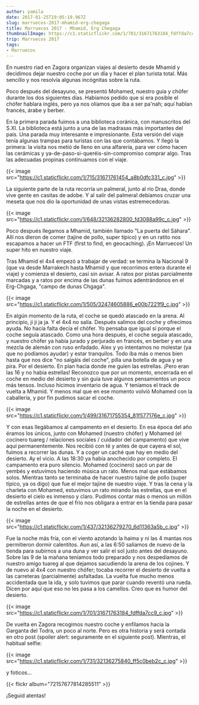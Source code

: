 ```yaml
---
author: yamila
date: 2017-01-25T19:05:19.967Z
slug: marruecos-2017-mhamid-erg-chegaga
title: Marruecos 2017 - Mhamid, Erg Chegaga
thumbnailImage: https://c1.staticflickr.com/1/701/31671763184_fdffda7cc9_c.jpg
trip: Marruecos 2017
tags:
- Marruecos
---
```


En nuestro riad en Zagora organizan viajes al desierto desde Mhamid y decidimos dejar nuestro coche por un día y hacer el plan turista total. Más sencillo y nos resolvía algunas incógnitas sobre la ruta.

Poco después del desayuno, se presentó Mohamed, nuestro guía y chófer durante los dos siguientes días. Habíamos pedido que si era posible el chófer hablara inglés, pero ya nos olíamos que iba a ser pa'nah; aquí hablan francés, árabe y berber.

En la primera parada fuimos a una biblioteca coránica, con manuscritos del S.XI. La biblioteca está junto a una de las madrasas más importantes del país. Una parada muy interesante e impresionante. Esta versión del viaje tenía algunas trampas para turistas con las que contábamos. Y llegó la primera: la visita nos metió de lleno en una alfarería, para ver cómo hacen las cerámicas y ya-de-paso-si-queréis-sin-compromiso comprar algo. Tras las adecuadas propinas continuamos con el viaje.

{{< image src="https://c1.staticflickr.com/1/715/31671761454_a8b0dfc331_c.jpg" >}}

La siguiente parte de la ruta recorría un palmeral, junto al río Draa, donde vive gente en casitas de adobe. Y al salir del palmeral debíamos cruzar una meseta que nos dio la oportunidad de unas vistas estremecedoras.

{{< image src="https://c1.staticflickr.com/1/648/32136282800_fd3088a99c_c.jpg" >}}

Poco después llegamos a Mhamid, también llamado "La puerta del Sáhara". Allí nos dieron de comer (tajine de pollo, super típico) y en un ratito nos escapamos a hacer un FTF (first to find, en geocaching). ¡En Marruecos! Un super hito en nuestro viaje.

Tras Mhamid el 4x4 empezó a trabajar de verdad: se termina la Nacional 9 (que va desde Marrakech hasta Mhamid y que recorrimos entera durante el viaje) y comienza el desierto, casi sin avisar. A ratos por pistas parcialmente marcadas y a ratos por encima de las dunas fuimos adentrándonos en el Erg-Chgaga, "campo de dunas Chgaga".

{{< image src="https://c1.staticflickr.com/1/505/32474605886_e00b7221f9_c.jpg" >}}

En algún momento de la ruta, el coche se quedó atascado en la arena. Al principio, ji ji ja ja. Y el 4x4 no salía. Después salimos del coche y ofrecimos ayuda. No hacía falta decía el chófer. Yo pensaba que igual sí porque el coche seguía atascado. Como una hora después, el coche seguía atascado, y nuestro chófer ya había jurado y perjurado en francés, en berber y en una mezcla de alemán con ruso enfadado. Alex y yo intentamos no molestar (ya que no podíamos ayudar) y estar tranquilos. Todo iba más o menos bien hasta que nos dice "no salgáis del coche", pilla una botella de agua y se pira. Por el desierto. En plan hacia donde me guíen las estrellas. ¡Pero eran las 16 y no había estrellas! Reconozco que por un momento, encerrada en el coche en medio del desierto y sin guía tuve algunos pensamientos un poco más tensos. Incluso hicimos inventario de agua. Y teníamos el track de vuelta a Mhamid. Y menos mal que en ese momento volvió Mohamed con la caballería, y por fin pudimos sacar el coche.

{{< image src="https://c1.staticflickr.com/1/499/31671755354_81f577176e_c.jpg" >}}

Y con esas llegábamos al campamento en el desierto. En esa época del año éramos los únicos, junto con Mohamed (nuestro chófer) y Mohamed (el cocinero tuareg / relaciones sociales / cuidador del campamento) que vive aquí permanentemente. Nos recibió con té y antes de que cayera el sol, fuimos a recorrer las dunas. Y a coger un caché que hay en medio del desierto. Ay el vicio. A las 18:30 ya había anochecido por completo. El campamento era puro silencio. Mohamed (cocinero) sacó un par de yembés y estuvimos haciendo música un rato. Menos mal que estábamos solos. Mientras tanto se terminaba de hacer nuestro tajine de pollo (super típico, ya os digo) que fue el mejor tajine de nuestro viaje. Y tras la cena y la charleta con Mohamed, estuvimos un rato mirando las estrellas, que en el desierto el cielo es inmenso y claro. Pudimos contar más o menos un millón de estrellas antes de que el frío nos obligara a entrar en la tienda para pasar la noche en el desierto.

{{< image src="https://c1.staticflickr.com/1/437/32136279270_6d11363a5b_c.jpg" >}}

Fue la noche más fría, con el viento azotando la haima y ni las 4 mantas nos permitieron dormir calentitos. Aun así, a las 6:50 salíamos de nuevo de la tienda para subirnos a una duna y ver salir el sol justo antes del desayuno. Sobre las 9 de la mañana teníamos todo preparado y nos despedíamos de nuestro amigo tuareg al que dejamos sacudiendo la arena de los cojines. Y de nuevo al 4x4 con nuestro chófer; tocaba recorrer el desierto de vuelta a las carreteras (parcialmente) asfaltadas. La vuelta fue mucho menos accidentada que la ida, y solo tuvimos que parar cuando reventó una rueda. Dicen por aquí que eso no les pasa a los camellos. Creo que es humor del desierto.

{{< image src="https://c1.staticflickr.com/1/701/31671763184_fdffda7cc9_c.jpg" >}}

De vuelta en Zagora recogimos nuestro coche y enfilamos hacia la Garganta del Todra, un poco al norte. Pero es otra historia y será contada en otro post (spoiler alert: seguramente en el siguiente post). Mientras, el habitual selfie:

{{< image src="https://c1.staticflickr.com/1/731/32136275840_ff5c0beb2c_c.jpg" >}}

y foticos...

{{< flickr album="72157677814285511" >}}

¡Seguid atentas!
